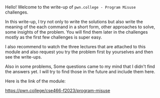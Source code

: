 Hello! Welcome to the write-up of `pwn.college - Program Misuse` challenges. 

In this write-up, I try not only to write the solutions but also write the meaning of the each
command in a short form, other approaches to solve, some insights of the problem. You will find them later in the challenges mostly as the first few challenges is super easy. 

I also recommend to watch the three lectures that are attached to this module and also request you try the problem first by yourselves and then see the write-ups.

Also in some problems, Some questions came to my mind that I didn't find the answers yet. I will try to find those in the future and include them here.

Here is the link of the module:

https://pwn.college/cse466-f2023/program-misuse




